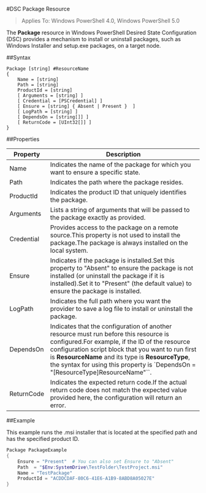 #DSC Package Resource

> Applies To: Windows PowerShell 4.0, Windows PowerShell 5.0

The **Package** resource in Windows PowerShell Desired State Configuration (DSC) provides a mechanism to install or uninstall packages, such as Windows Installer and setup.exe packages, on a target node.

##Syntax

```
Package [string] #ResourceName
{
    Name = [string]
    Path = [string]
    ProductId = [string]
    [ Arguments = [string] ]
    [ Credential = [PSCredential] ]
    [ Ensure = [string] { Absent | Present }  ]
    [ LogPath = [string] ]
    [ DependsOn = [string[]] ]
    [ ReturnCode = [UInt32[]] ]
}
```

##Properties

| Property| Description|
|---|---|
| Name| Indicates the name of the package for which you want to ensure a specific state.|
| Path| Indicates the path where the package resides.|
| ProductId| Indicates the product ID that uniquely identifies the package.|
| Arguments| Lists a string of arguments that will be passed to the package exactly as provided.|
| Credential| Provides access to the package on a remote source.This property is not used to install the package.The package is always installed on the local system.|
| Ensure| Indicates if the package is installed.Set this property to "Absent" to ensure the package is not installed (or uninstall the package if it is installed).Set it to "Present" (the default value) to ensure the package is installed.|
| LogPath| Indicates the full path where you want the provider to save a log file to install or uninstall the package.|
| DependsOn| Indicates that the configuration of another resource must run before this resource is configured.For example, if the ID of the resource configuration script block that you want to run first is **ResourceName** and its type is **ResourceType**, the syntax for using this property is `DependsOn = "[ResourceType]ResourceName"``.|
| ReturnCode| Indicates the expected return code.If the actual return code does not match the expected value provided here, the configuration will return an error.|

##Example

This example runs the .msi installer that is located at the specified path and has the specified product ID.

```powershell
Package PackageExample
{
    Ensure = "Present"  # You can also set Ensure to "Absent"
    Path  = "$Env:SystemDrive\TestFolder\TestProject.msi"
    Name = "TestPackage"
    ProductId = "ACDDCDAF-80C6-41E6-A1B9-8ABD8A05027E"
} 
```




